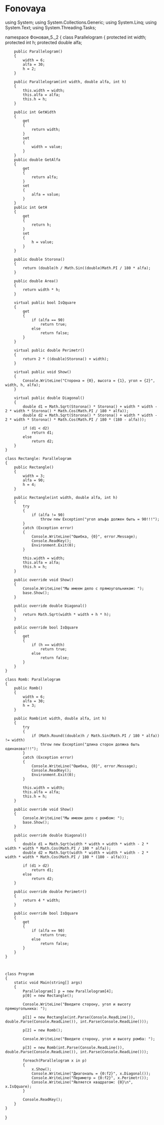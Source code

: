 # Fonovaya









using System;
using System.Collections.Generic;
using System.Linq;
using System.Text;
using System.Threading.Tasks;

namespace Фоновая_5._2
{
    class Parallelogram
    {
        protected int width;
        protected int h;
        protected double alfa;

        public Parallelogram()
        {
            width = 6;
            alfa = 30;
            h = 2;
        }

        public Parallelogram(int width, double alfa, int h)
        {
            this.width = width;
            this.alfa = alfa;
            this.h = h;
        }

        public int GetWidth
        {
            get
            {
                return width;
            }
            set
            {
                width = value;
            }
        }
        public double GetAlfa
        {
            get
            {
                return alfa;
            }
            set
            {
                alfa = value;
            }
        }
        public int GetH
        {
            get
            {
                return h;
            }
            set
            {
                h = value;
            }
        }

        public double Storona()
        {
            return (double)h / Math.Sin((double)Math.PI / 180 * alfa);
        }

        public double Area()
        {
            return width * h;
        }

        virtual public bool IsQquare
        {
            get
            {
                if (alfa == 90)
                    return true;
                else
                    return false;
            }
        }

        virtual public double Perimetr()
        {
            return 2 * ((double)Storona() + width);
        }

        virtual public void Show()
        {
            Console.WriteLine("Сторона = {0}, высота = {1}, угол = {2}", width, h, alfa);
        }

        virtual public double Diagonal()
        {
            double d1 = Math.Sqrt(Storona() * Storona() + width * width - 2 * width * Storona() * Math.Cos(Math.PI / 180 * alfa));
            double d2 = Math.Sqrt(Storona() * Storona() + width * width - 2 * width * Storona() * Math.Cos(Math.PI / 180 * (180 - alfa)));

            if (d1 < d2)
                return d1;
            else
                return d2;
        }
    }

    class Rectangle: Parallelogram
    {
        public Rectangle()
        {
            width = 3;
            alfa = 90;
            h = 4;
        }

        public Rectangle(int width, double alfa, int h)
        {
            try
            {
                if (alfa != 90)
                    throw new Exception("угол альфа должен быть = 90!!!");
            }
            catch (Exception error)
            {
                Console.WriteLine("Ошибка, {0}", error.Message);
                Console.ReadKey();
                Environment.Exit(0);
            }

            this.width = width;
            this.alfa = alfa;
            this.h = h;
        }

        public override void Show()
        {
            Console.WriteLine("Мы имеем дело с прямоугольником: ");
            base.Show();
        }

        public override double Diagonal()
        {
            return Math.Sqrt(width * width + h * h);
        }

        public override bool IsQquare
        {
            get
            {
                if (h == width)
                    return true;
                else
                    return false;
            }
        }
    }

    class Romb: Parallelogram
    {
        public Romb()
        {
            width = 6;
            alfa = 30;
            h = 3;
        }

        public Romb(int width, double alfa, int h)
        {
            try
            {
                if (Math.Round((double)h / Math.Sin(Math.PI / 180 * alfa)) != width)
                    throw new Exception("длина сторон должна быть одинакова!!!");
            }
            catch (Exception error)
            {
                Console.WriteLine("Ошибка, {0}", error.Message);
                Console.ReadKey();
                Environment.Exit(0);
            }

            this.width = width;
            this.alfa = alfa;
            this.h = h;
        }

        public override void Show()
        {
            Console.WriteLine("Мы имеем дело с ромбом: ");
            base.Show();
        }

        public override double Diagonal()
        {
            double d1 = Math.Sqrt(width * width + width * width - 2 * width * width * Math.Cos(Math.PI / 180 * alfa));
            double d2 = Math.Sqrt(width * width + width * width - 2 * width * width * Math.Cos(Math.PI / 180 * (180 - alfa)));

            if (d1 > d2)
                return d1;
            else
                return d2;
        }

        public override double Perimetr()
        {
            return 4 * width;
        }

        public override bool IsQquare
        {
            get
            {
                if (alfa == 90)
                    return true;
                else
                    return false;
            }
        }
    }



    class Program
    {
        static void Main(string[] args)
        {
            Parallelogram[] p = new Parallelogram[4];
            p[0] = new Rectangle();

            Console.WriteLine("Введите сторону, угол и высоту прямоугольника: ");

            p[1] = new Rectangle(int.Parse(Console.ReadLine()), double.Parse(Console.ReadLine()), int.Parse(Console.ReadLine()));

            p[2] = new Romb();

            Console.WriteLine("Введите сторону, угол и высоту ромба: ");

            p[3] = new Romb(int.Parse(Console.ReadLine()), double.Parse(Console.ReadLine()), int.Parse(Console.ReadLine()));

            foreach(Parallelogram x in p)
            {
                x.Show();
                Console.WriteLine("Диагональ = {0:f2}", x.Diagonal());
                Console.WriteLine("Периметр = {0:f2}", x.Perimetr());
                Console.WriteLine("Является квадратом: {0}\n", x.IsQquare);
            }

            Console.ReadKey();
        }
    }
}
